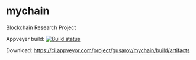 # mychain
Blockchain Research Project

Appveyer build:
[![Build status](https://ci.appveyor.com/api/projects/status/5bu6a8su9gforgs6?svg=true)](https://ci.appveyor.com/project/gusarov22479/mychain)

Download:
https://ci.appveyor.com/project/gusarov/mychain/build/artifacts
